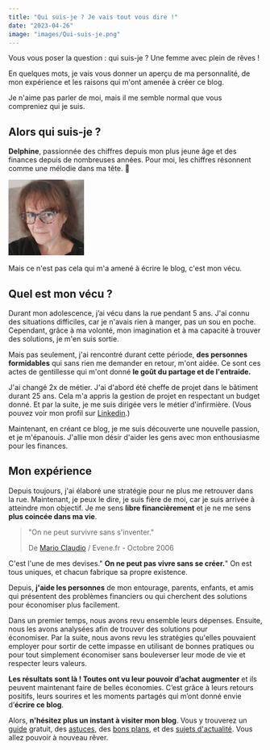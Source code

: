```yaml
---
title: "Qui suis-je ? Je vais tout vous dire !"
date: "2023-04-26"
image: "images/Qui-suis-je.png"
---
```


Vous vous poser la question : qui suis-je ? Une femme avec plein de rêves !

En quelques mots, je vais vous donner un aperçu de ma personnalité, de mon expérience et les raisons qui m'ont amenée à créer ce blog.

Je n'aime pas parler de moi, mais il me semble normal que vous compreniez qui je suis.

## Alors qui suis-je ?

**Delphine**, passionnée des chiffres depuis mon plus jeune âge et des finances depuis de nombreuses années. Pour moi, les chiffres résonnent comme une mélodie dans ma tête. 🎵

![qui suis-je](images/Delphine-2-scaled-e1682802839628-150x150.jpg)

Mais ce n'est pas cela qui m'a amené à écrire le blog, c'est mon vécu.

## Quel est mon vécu ?

Durant mon adolescence, j’ai vécu dans la rue pendant 5 ans. J'ai connu des situations difficiles, car je n'avais rien à manger, pas un sou en poche. Cependant, grâce à ma volonté, mon imagination et à ma capacité à trouver des solutions, je m'en suis sortie.

Mais pas seulement, j'ai rencontré durant cette période, **des personnes formidables** qui sans rien me demander en retour, m'ont aidée. Ce sont ces actes de gentillesse qui m'ont donné **le goût du partage et de l'entraide.**

J'ai changé 2x de métier. J'ai d'abord été cheffe de projet dans le bâtiment durant 25 ans. Cela m'a appris la gestion de projet en respectant un budget donné. Et par la suite, je me suis dirigée vers le métier d'infirmière. (Vous pouvez voir mon profil sur [Linkedin](https://www.linkedin.com/in/delphine-fiechter/ "linkedin Delphine fiechter").)

Maintenant, en créant ce blog, je me suis découverte une nouvelle passion, et je m'épanouis. J'allie mon désir d'aider les gens avec mon enthousiasme pour les finances.

## Mon expérience

Depuis toujours, j'ai élaboré une stratégie pour ne plus me retrouver dans la rue. Maintenant, je peux le dire, je suis fière de moi, car je suis arrivée à atteindre mon objectif. Je me sens **libre financièrement** et je ne me sens **plus coincée dans ma vie**.

> "On ne peut survivre sans s'inventer."
> 
> De [Mario Claudio](http://evene.lefigaro.fr/celebre/biographie/mario-claudio-22376.php) / Evene.fr - Octobre 2006

C'est l'une de mes devises." **On ne peut pas vivre sans se créer.**" On est tous uniques, et chacun fabrique sa propre existence.

Depuis, **j'aide les personnes** de mon entourage, parents, enfants, et amis qui présentent des problèmes financiers ou qui cherchent des solutions pour économiser plus facilement.

Dans un premier temps, nous avons revu ensemble leurs dépenses. Ensuite, nous les avons analysées afin de trouver des solutions pour économiser. Par la suite, nous avons revu les stratégies qu'elles pouvaient employer pour sortir de cette impasse en utilisant de bonnes pratiques ou pour tout simplement économiser sans bouleverser leur mode de vie et respecter leurs valeurs.

**Les résultats sont là ! Toutes ont vu leur pouvoir d’achat augmenter** et ils peuvent maintenant faire de belles économies. C’est grâce à leurs retours positifs, leurs sourires et les moments partagés qui m’ont donné envie d’**écrire ce blog**.

Alors, **n'hésitez plus un instant à visiter mon blog**. Vous y trouverez un [guide](https://commentgerersonbudget.fr/guide-joindre-les-deux-bouts/ "guide ") gratuit, des [astuces](https://commentgerersonbudget.fr/sujet/astuces/ "astuces"), des [bons plans](https://commentgerersonbudget.fr/sujet/bons-plans/ "bons plan"), et des [sujets d'actualité](https://commentgerersonbudget.fr/sujet/actualites/ "sujets d'actualité"). Vous allez pouvoir à nouveau rêver.
